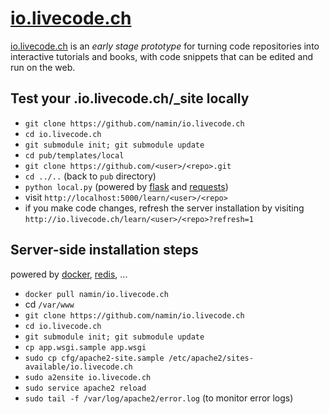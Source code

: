 [io.livecode.ch](http://io.livecode.ch)
===============

[io.livecode.ch](http://io.livecode.ch) is an _early stage prototype_
for turning code repositories into interactive tutorials and books,
with code snippets that can be edited and run on the web.

Test your .io.livecode.ch/_site locally
---------------------------------------

* `git clone https://github.com/namin/io.livecode.ch`
* `cd io.livecode.ch`
* `git submodule init; git submodule update`
* `cd pub/templates/local`
* `git clone https://github.com/<user>/<repo>.git`
* `cd ../..` (back to `pub` directory)
* `python local.py` (powered by [flask](http://flask.pocoo.org/) and [requests](http://docs.python-requests.org/en/latest/))
* visit `http://localhost:5000/learn/<user>/<repo>`
* if you make code changes, refresh the server installation by visiting `http://io.livecode.ch/learn/<user>/<repo>?refresh=1`

Server-side installation steps
------------------------------

powered by [docker](http://docker.io), [redis](http://redis.io), ...

* `docker pull namin/io.livecode.ch`
* cd `/var/www`
* `git clone https://github.com/namin/io.livecode.ch`
* `cd io.livecode.ch`
* `git submodule init; git submodule update`
* `cp app.wsgi.sample app.wsgi`
* `sudo cp cfg/apache2-site.sample /etc/apache2/sites-available/io.livecode.ch`
* `sudo a2ensite io.livecode.ch`
* `sudo service apache2 reload`
* `sudo tail -f /var/log/apache2/error.log` (to monitor error logs)
